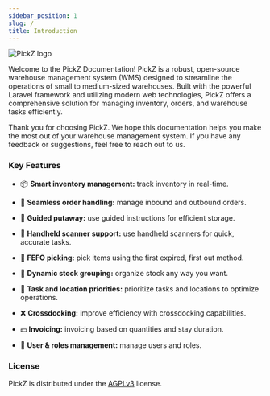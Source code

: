 ```yaml
---
sidebar_position: 1
slug: /
title: Introduction
---
```


![PickZ logo](/img/logo_small.png)

Welcome to the PickZ Documentation! PickZ is a robust, open-source warehouse management system (WMS) designed to streamline the operations of small to medium-sized warehouses. Built with the powerful Laravel framework and utilizing modern web technologies, PickZ offers a comprehensive solution for managing inventory, orders, and warehouse tasks efficiently.

Thank you for choosing PickZ. We hope this documentation helps you make the most out of your warehouse management system. If you have any feedback or suggestions, feel free to reach out to us.


### Key Features

* 📦 **Smart inventory management:** track inventory in real-time.

* 📄 **Seamless order handling:** manage inbound and outbound orders.

* 🧭️ **Guided putaway:** use guided instructions for efficient storage.

* 📲 **Handheld scanner support:** use handheld scanners for quick, accurate tasks.

* 📅 **FEFO picking:** pick items using the first expired, first out method.

* 🧐 **Dynamic stock grouping:** organize stock any way you want.

* 🔖 **Task and location priorities:** prioritize tasks and locations to optimize operations.

* ❌ **Crossdocking:** improve efficiency with crossdocking capabilities.

* 💵 **Invoicing:** invoicing based on quantities and stay duration.

* 👥 **User & roles management:** manage users and roles.

### License

PickZ is distributed under the [AGPLv3](https://www.gnu.org/licenses/agpl-3.0.en.html) license.
